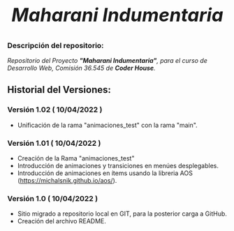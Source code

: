 # *<h2 align=center>**Maharani Indumentaria**</h2>*

### **Descripción del repositorio**:
*Repositorio del Proyecto **"Maharani Indumentaria"**, para el curso de Desarrollo Web, Comisión 36.545 de **Coder House**.*

## **Historial del Versiones**:

### Versión 1.02 ( 10/04/2022 )
- Unificación de la rama "animaciones_test" con la rama "main".

### Versión 1.01 ( 10/04/2022 )
- Creación de la Rama "animaciones_test"
- Introducción de animaciones y transiciones en menúes desplegables.
- Introducción de animaciones en ítems usando la libreria AOS (https://michalsnik.github.io/aos/).

### Versión 1.0 ( 10/04/2022 )
- Sitio migrado a repositorio local en GIT, para la posterior carga a GitHub.
- Creación del archivo README.
